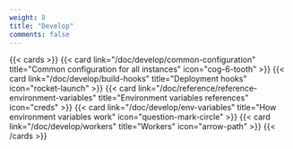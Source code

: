 ```yaml
---
weight: 8
title: "Develop"
comments: false
---
```


{{< cards >}}
  {{< card link="/doc/develop/common-configuration" title="Common configuration for all instances" icon="cog-6-tooth" >}}
  {{< card link="/doc/develop/build-hooks" title="Deployment hooks" icon="rocket-launch" >}}
  {{< card link="/doc/reference/reference-environment-variables" title="Environment variables references" icon="creds" >}}
  {{< card link="/doc/develop/env-variables" title="How environment variables work" icon="question-mark-circle" >}}
  {{< card link="/doc/develop/workers" title="Workers" icon="arrow-path" >}}
{{< /cards >}}
